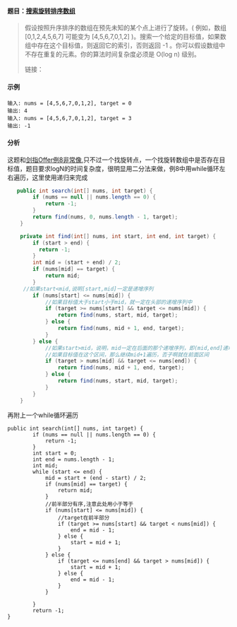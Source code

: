 #### 题目：[搜索旋转排序数组](https://leetcode-cn.com/problems/search-in-rotated-sorted-array)

> 假设按照升序排序的数组在预先未知的某个点上进行了旋转。( 例如，数组 [0,1,2,4,5,6,7] 可能变为 [4,5,6,7,0,1,2] )。搜索一个给定的目标值，如果数组中存在这个目标值，则返回它的索引，否则返回 -1 。你可以假设数组中不存在重复的元素。你的算法时间复杂度必须是 O(log n) 级别。
>
> 
> 链接：
> 

#### 示例

```
输入: nums = [4,5,6,7,0,1,2], target = 0
输出: 4
输入: nums = [4,5,6,7,0,1,2], target = 3
输出: -1
```

#### 分析

这题和[剑指Offer例8非常像](../../剑指Offer/例8-旋转数组的最小数字.md),只不过一个找旋转点，一个找旋转数组中是否存在目标值，题目要求logN的时间复杂度，很明显用二分法来做，例8中用while循环左右遍历，这里使用递归来完成

```java
   public int search(int[] nums, int target) {
        if (nums == null || nums.length == 0) {
            return -1;
        }
        return find(nums, 0, nums.length - 1, target);
    }

    private int find(int[] nums, int start, int end, int target) {
        if (start > end) {
          return -1;
        }
        int mid = (start + end) / 2;
        if (nums[mid] == target) {
            return mid;
        }
     //如果start<mid,说明[start,mid]一定是递增序列
        if (nums[start] <= nums[mid]) {
            //如果目标值大于start小于mid，就一定在头部的递增序列中
            if (target >= nums[start] && target <= nums[mid]) {
                return find(nums, start, mid, target);
            } else {
                return find(nums, mid + 1, end, target);
            }
        } else {
            //如果start>mid，说明，mid一定在后面的那个递增序列，即(mid,end]递增
            //如果目标值在这个区间，那么继续mid+1遍历，否子啊就在前面区间
            if (target > nums[mid] && target <= nums[end]) {
                return find(nums, mid + 1, end, target);
            } else {
                return find(nums, start, mid, target);
            }
        }
    }
```

再附上一个while循环遍历

```
public int search(int[] nums, int target) {
        if (nums == null || nums.length == 0) {
            return -1;
        }
        int start = 0;
        int end = nums.length - 1;
        int mid;
        while (start <= end) {
            mid = start + (end - start) / 2;
            if (nums[mid] == target) {
                return mid;
            }
            //前半部分有序,注意此处用小于等于
            if (nums[start] <= nums[mid]) {
                //target在前半部分
                if (target >= nums[start] && target < nums[mid]) {
                    end = mid - 1;
                } else {
                    start = mid + 1;
                }
            } else {
                if (target <= nums[end] && target > nums[mid]) {
                    start = mid + 1;
                } else {
                    end = mid - 1;
                }
            }

        }
        return -1;
}
```



